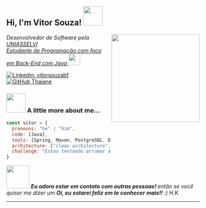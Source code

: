 <h2> Hi, I'm Vitor Souza! <img src="https://i.gifer.com/XOsX.gif" width="50"></h2>
<img align='right' src="https://miro.medium.com/v2/resize:fit:600/1*PtBtw-ygDjcuzzOeIcU60w.gif" width="230">
<p><em>Desenvolvedor de Software pela <a href="https://portal.uniasselvi.com.br">UNIASSELVI</br>Estudante de Programação com foco em Back-End com Java
   <img src="https://media.giphy.com/media/WUlplcMpOCEmTGBtBW/giphy.gif" width="30"> 
</em></p>

[![Linkedin: vitorsouzabf](https://img.shields.io/badge/-vitorsouzabf-blue?style=flat-square&logo=Linkedin&logoColor=white&link=https://www.linkedin.com/in/vitorsouzabf/)](https://www.linkedin.com/in/vitorsouzabf/)
[![GitHub Thaiane](https://img.shields.io/github/followers/vitaep?label=follow&style=social)](https://github.com/vitaep)


### <img src="https://media.giphy.com/media/VgCDAzcKvsR6OM0uWg/giphy.gif" width="50"> A little more about me...  

```javascript
const vitor = {
  pronouns: "he" | "him",
  code: [Java],
  tools: [Spring, Maven, PostgreSQL, Docker],
  architecture: ["clean architecture", "arquitetura em camadas"],
  challenge: "Estou tentando arrumar a minha primeira vaga no mercado de trabalho como desenvolvedor"
}
```

<img src="https://media.giphy.com/media/LnQjpWaON8nhr21vNW/giphy.gif" width="60"> <em><b>Eu adoro estar em contato com outras pessoas! </b> então se você quiser me dizer um <b>Oi, eu estarei feliz em te conhecer mais!!</b> :)</em>
H.K

---
